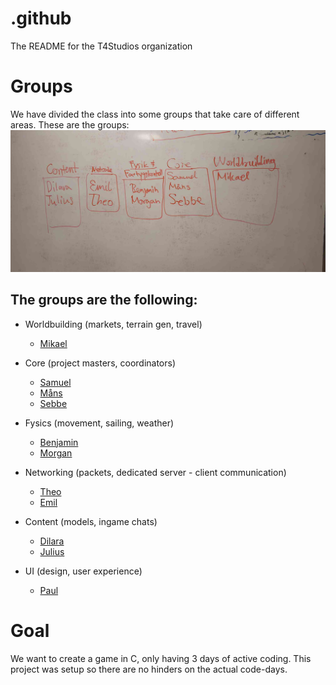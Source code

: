 # .github
The README for the T4Studios organization

# Groups
We have divided the class into some groups that take care of different areas. These are the groups:
![groups](./groups_whiteboard.png)

## The groups are the following:
* Worldbuilding (markets, terrain gen, travel)
    - [Mikael](https://github.com/0n10n7)

* Core (project masters, coordinators)
    - [Samuel](https://github.com/samstroyer)
    - [Måns](https://github.com/fyrgeit)
    - [Sebbe](https://github.com/seb-jen-dev)

* Fysics (movement, sailing, weather)
    - [Benjamin](https://github.com/Ruby1405)
    - [Morgan](https://github.com/BOT-Mojjo)

* Networking (packets, dedicated server - client communication)
    - [Theo](https://github.com/zibbe77)
    - [Emil](https://github.com/emilpoppler134)

* Content (models, ingame chats)
    - [Dilara](https://github.com/didgeridoogan)
    - [Julius](https://github.com/Julius011)

* UI (design, user experience)
    - [Paul](https://github.com/Deathstructor)

# Goal 
We want to create a game in C, only having 3 days of active coding. This project was setup so there are no hinders on the actual code-days. 